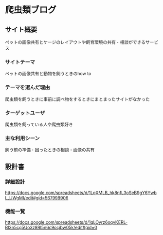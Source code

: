 
# 爬虫類ブログ

## サイト概要
ペットの画像共有とケージのレイアウトや飼育環境の共有・相談ができるサービス

### サイトテーマ
ペットの画像共有と動物を飼うときのhow to

### テーマを選んだ理由
爬虫類を飼うときに事前に調べ物をするときにまとまったサイトがなかった

### ターゲットユーザ
爬虫類を飼っている人や爬虫類好き

### 主な利用シーン
飼う前の準備・困ったときの相談・画像の共有

## 設計書
### 詳細設計
https://docs.google.com/spreadsheets/d/1LqXMLB_hk8nfL3oSeB9gY6YwbL_UWgMI/edit#gid=567998906

### 機能一覧
https://docs.google.com/spreadsheets/d/1qLOyrz6oqvKERL-Bl3n5cg5Uo3z8Rl5n6c9ocjbw05k/edit#gid=0
